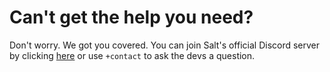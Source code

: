 # Can't get the help you need?

Don't worry. We got you covered. You can join Salt's official Discord server by clicking [here](https://discord.gg/amQP9m3 "Salt's Discord server") or use `+contact` to ask the devs a question.

